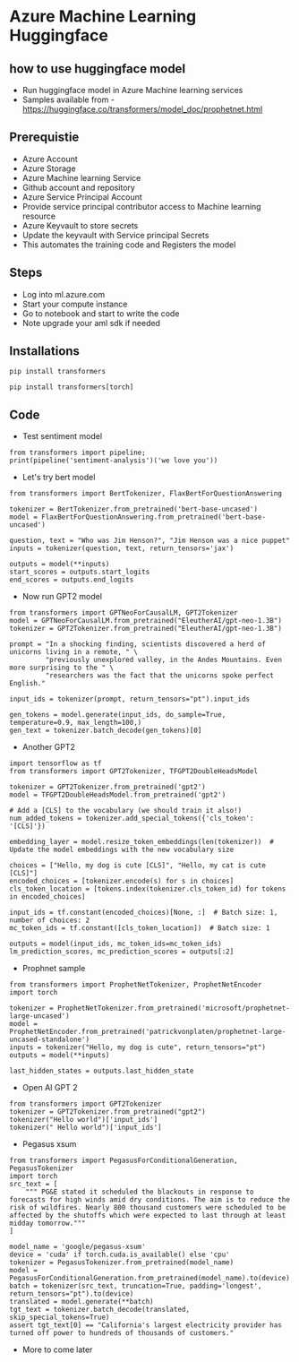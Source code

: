 # Azure Machine Learning Huggingface

## how to use huggingface model

- Run huggingface model in Azure Machine learning services
- Samples available from - https://huggingface.co/transformers/model_doc/prophetnet.html

## Prerequistie

- Azure Account
- Azure Storage
- Azure Machine learning Service
- Github account and repository
- Azure Service Principal Account
- Provide service principal contributor access to Machine learning resource
- Azure Keyvault to store secrets
- Update the keyvault with Service principal Secrets
- This automates the training code and Registers the model

## Steps

- Log into ml.azure.com
- Start your compute instance
- Go to notebook and start to write the code
- Note upgrade your aml sdk if needed

## Installations

```
pip install transformers
```

```
pip install transformers[torch]
```

## Code

- Test sentiment model

```
from transformers import pipeline; 
print(pipeline('sentiment-analysis')('we love you'))
```

- Let's try bert model

```
from transformers import BertTokenizer, FlaxBertForQuestionAnswering

tokenizer = BertTokenizer.from_pretrained('bert-base-uncased')
model = FlaxBertForQuestionAnswering.from_pretrained('bert-base-uncased')

question, text = "Who was Jim Henson?", "Jim Henson was a nice puppet"
inputs = tokenizer(question, text, return_tensors='jax')

outputs = model(**inputs)
start_scores = outputs.start_logits
end_scores = outputs.end_logits
```

- Now run GPT2 model

```
from transformers import GPTNeoForCausalLM, GPT2Tokenizer
model = GPTNeoForCausalLM.from_pretrained("EleutherAI/gpt-neo-1.3B")
tokenizer = GPT2Tokenizer.from_pretrained("EleutherAI/gpt-neo-1.3B")

prompt = "In a shocking finding, scientists discovered a herd of unicorns living in a remote, " \
         "previously unexplored valley, in the Andes Mountains. Even more surprising to the " \
         "researchers was the fact that the unicorns spoke perfect English."

input_ids = tokenizer(prompt, return_tensors="pt").input_ids

gen_tokens = model.generate(input_ids, do_sample=True, temperature=0.9, max_length=100,)
gen_text = tokenizer.batch_decode(gen_tokens)[0]
```

- Another GPT2

```
import tensorflow as tf
from transformers import GPT2Tokenizer, TFGPT2DoubleHeadsModel

tokenizer = GPT2Tokenizer.from_pretrained('gpt2')
model = TFGPT2DoubleHeadsModel.from_pretrained('gpt2')

# Add a [CLS] to the vocabulary (we should train it also!)
num_added_tokens = tokenizer.add_special_tokens({'cls_token': '[CLS]'})

embedding_layer = model.resize_token_embeddings(len(tokenizer))  # Update the model embeddings with the new vocabulary size

choices = ["Hello, my dog is cute [CLS]", "Hello, my cat is cute [CLS]"]
encoded_choices = [tokenizer.encode(s) for s in choices]
cls_token_location = [tokens.index(tokenizer.cls_token_id) for tokens in encoded_choices]

input_ids = tf.constant(encoded_choices)[None, :]  # Batch size: 1, number of choices: 2
mc_token_ids = tf.constant([cls_token_location])  # Batch size: 1

outputs = model(input_ids, mc_token_ids=mc_token_ids)
lm_prediction_scores, mc_prediction_scores = outputs[:2]
```

- Prophnet sample

```
from transformers import ProphetNetTokenizer, ProphetNetEncoder
import torch

tokenizer = ProphetNetTokenizer.from_pretrained('microsoft/prophetnet-large-uncased')
model = ProphetNetEncoder.from_pretrained('patrickvonplaten/prophetnet-large-uncased-standalone')
inputs = tokenizer("Hello, my dog is cute", return_tensors="pt")
outputs = model(**inputs)

last_hidden_states = outputs.last_hidden_state
```

- Open AI GPT 2

```
from transformers import GPT2Tokenizer
tokenizer = GPT2Tokenizer.from_pretrained("gpt2")
tokenizer("Hello world")['input_ids']
tokenizer(" Hello world")['input_ids']
```

- Pegasus xsum

```
from transformers import PegasusForConditionalGeneration, PegasusTokenizer
import torch
src_text = [
    """ PG&E stated it scheduled the blackouts in response to forecasts for high winds amid dry conditions. The aim is to reduce the risk of wildfires. Nearly 800 thousand customers were scheduled to be affected by the shutoffs which were expected to last through at least midday tomorrow."""
]

model_name = 'google/pegasus-xsum'
device = 'cuda' if torch.cuda.is_available() else 'cpu'
tokenizer = PegasusTokenizer.from_pretrained(model_name)
model = PegasusForConditionalGeneration.from_pretrained(model_name).to(device)
batch = tokenizer(src_text, truncation=True, padding='longest', return_tensors="pt").to(device)
translated = model.generate(**batch)
tgt_text = tokenizer.batch_decode(translated, skip_special_tokens=True)
assert tgt_text[0] == "California's largest electricity provider has turned off power to hundreds of thousands of customers."
```

- More to come later